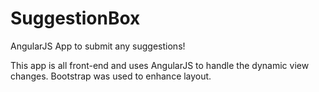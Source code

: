 # SuggestionBox
AngularJS App to submit any suggestions!

This app is all front-end and uses AngularJS to handle the dynamic view changes. Bootstrap was used to enhance layout.
